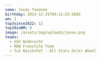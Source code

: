 ```yaml
---
name: Jonas Tomanek
birthday: 2023-12-31T09:12:25.589Z
wm: 1
top3since2022: 12
top10inWM: 0
image: /assets/img/uploads/jonas.png
teams:
  - SSV Nümbrecht
  - RKB Freestyle Team
  - TuS Reichshof - All Stars On(e) Wheel
---
```

